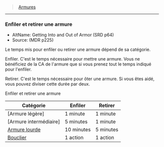 ﻿---
!GenericItem
Name: Enfiler et retirer une armure
AltName: Getting Into and Out of Armor (SRD p64)
Source: (MDR p225)
Id: armor_hd.md#enfiler-et-retirer-une-armure
ParentLink: armor_hd.md#armures
ParentName: Armures
NameLevel: 3
Attributes:
  Name: Enfiler et retirer une armure
  Markdown: >+
    ### <!--Name-->Enfiler et retirer une armure<!--/Name-->


    - AltName: <!--AltName-->Getting Into and Out of Armor (SRD p64)<!--/AltName-->

    - Source: <!--Source-->(MDR p225)<!--/Source-->


    Le temps mis pour enfiler ou retirer une armure dépend de sa catégorie.


    Enfiler. C'est le temps nécessaire pour mettre une armure. Vous ne bénéficiez de la CA de l'armure que si vous prenez tout le temps indiqué pour l'enfiler.


    Retirer. C'est le temps nécessaire pour ôter une armure. Si vous êtes aidé, vous pouvez diviser cette durée par deux.


    Enfiler et retirer une armure


    |Catégorie|Enfiler|Retirer|

    |---|---|---|

    |[Armure légère]|1 minute|1 minute|

    |[Armure intermédiaire]|5 minutes|1 minute|

    |[Armure lourde](armor_hd.md.md#armure-lourde)|10 minutes|5 minutes|

    |[Bouclier](hd_equipment_bouclier.md)|1 action|1 action|

  AltName: Getting Into and Out of Armor (SRD p64)
  Source: (MDR p225)
AttributesDictionary: >+
  Name: Enfiler et retirer une armure

  Markdown: >+

    ### <!--Name-->Enfiler et retirer une armure<!--/Name-->





    - AltName: <!--AltName-->Getting Into and Out of Armor (SRD p64)<!--/AltName-->



    - Source: <!--Source-->(MDR p225)<!--/Source-->





    Le temps mis pour enfiler ou retirer une armure dépend de sa catégorie.





    Enfiler. C'est le temps nécessaire pour mettre une armure. Vous ne bénéficiez de la CA de l'armure que si vous prenez tout le temps indiqué pour l'enfiler.





    Retirer. C'est le temps nécessaire pour ôter une armure. Si vous êtes aidé, vous pouvez diviser cette durée par deux.





    Enfiler et retirer une armure





    |Catégorie|Enfiler|Retirer|



    |---|---|---|



    |[Armure légère]|1 minute|1 minute|



    |[Armure intermédiaire]|5 minutes|1 minute|



    |[Armure lourde](armor_hd.md.md#armure-lourde)|10 minutes|5 minutes|



    |[Bouclier](hd_equipment_bouclier.md)|1 action|1 action|



  AltName: Getting Into and Out of Armor (SRD p64)

  Source: (MDR p225)

---
> [Armures](hd_armor.md)

---

### Enfiler et retirer une armure

- AltName: Getting Into and Out of Armor (SRD p64)
- Source: (MDR p225)

Le temps mis pour enfiler ou retirer une armure dépend de sa catégorie.

Enfiler. C'est le temps nécessaire pour mettre une armure. Vous ne bénéficiez de la CA de l'armure que si vous prenez tout le temps indiqué pour l'enfiler.

Retirer. C'est le temps nécessaire pour ôter une armure. Si vous êtes aidé, vous pouvez diviser cette durée par deux.

Enfiler et retirer une armure

|Catégorie|Enfiler|Retirer|
|---|---|---|
|[Armure légère]|1 minute|1 minute|
|[Armure intermédiaire]|5 minutes|1 minute|
|[Armure lourde](armor_hd.md.md#armure-lourde)|10 minutes|5 minutes|
|[Bouclier](hd_equipment_bouclier.md)|1 action|1 action|

